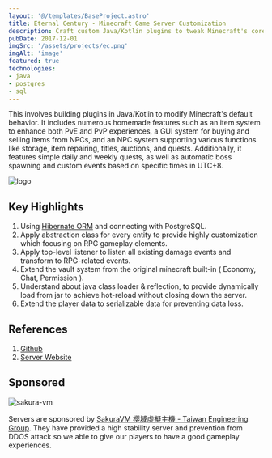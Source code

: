 ```yaml
---
layout: '@/templates/BaseProject.astro'
title: Eternal Century - Minecraft Game Server Customization
description: Craft custom Java/Kotlin plugins to tweak Minecraft's core, adding features like enhanced item systems, NPC-driven trade, and automated quests/events based on UTC+8 time.
pubDate: 2017-12-01
imgSrc: '/assets/projects/ec.png'
imgAlt: 'image'
featured: true
technologies:
- java
- postgres
- sql
---
```


This involves building plugins in Java/Kotlin to modify Minecraft's default behavior. It includes numerous homemade features such as an item system to enhance both PvE and PvP experiences, a GUI system for buying and selling items from NPCs, and an NPC system supporting various functions like storage, item repairing, titles, auctions, and quests. Additionally, it features simple daily and weekly quests, as well as automatic boss spawning and custom events based on specific times in UTC+8.

![logo](/assets/projects/ec-logo.jpeg)

## Key Highlights

1. Using [Hibernate ORM](https://hibernate.org/orm/) and connecting with PostgreSQL.
2. Apply abstraction class for every entity to provide highly customization which focusing on RPG gameplay elements.
3. Apply top-level listener to listen all existing damage events and transform to RPG-related events.
4. Extend the vault system from the original minecraft built-in ( Economy, Chat, Permission ).
5. Understand about java class loader & reflection, to provide dynamically load from jar to achieve hot-reload without closing down the server.
6. Extend the player data to serializable data for preventing data loss. 

## References 

1. <a href="https://github.com/Oskang09/OskaRPG" target="_blank">Github</a>
2. <a href="https://eternalcentury.blogspot.com/" target="_blank">Server Website</a>

## Sponsored

![sakura-vm](/assets/projects/ec-sponsor.png)

Servers are sponsored by [SakuraVM 櫻域虛擬主機 - Taiwan Engineering Group](https://www.sakuravm.net/). They have provided a high stability server and prevention from DDOS attack so we able to give our players to have a good gameplay experiences.